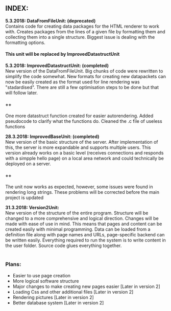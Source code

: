 ## INDEX:

__5.3.2018: DataFromFileUnit: (deprecated)__<br>
Contains code for creating data packages for the HTML renderer to work with. Creates packages from the lines of a given file by formatting them and collecting them into a single structure. Biggest issue is dealing with the formatting options.
#### This unit will be replaced by ImprovedDatastructUnit

__5.3.2018: ImprovedDatastructUnit: (completed)__<br>
New version of the DataFromFileUnit. Big chunks of code were rewritten to simplify the code somewhat. New formats for creating new datapackets can now be easily created as the format used for line rendering was "stadardised". There are still a few optimisation steps to be done but that will follow later.
#### ++<br>
One more datastruct function created for easier autorendering. Added pseudocode to clarify what the functions do. Cleaned the .c file of useless functions

__28.3.2018: ImprovedBaseUnit: (completed)__<br>
New version of the basic structure of the server. After implementation of this, the server is more expandable and supports multiple users. This version already works on a basic level (receives connections and responds with a simpple hello page) on a local area network and could technically be deployed on a server.
#### ++<br>
The unit now works as expected, however, some issues were found in rendering long strings. These problems will be corrected before the main project is updated

__31.3.2018: Version2Unit:__<br>
New version of the structure of the entire program. Structure will be changed to a more comprehensive and logical direction. Changes will be made with ease of use in mind. This means that pages and content can be created easily with minimal programming. Data can be loaded from a definition file along with page names and URLs, page-specific backend can be written easily. Everything required to run the system is to write content in the user folder. Source code glues everything together.
<br>
<br>
### Plans:<br>
- Easier to use page creation
- More logical software structure
- Major changes to make creating new pages easier [Later in version 2]
- Loading Css and other additional files [Later in version 2]
- Rendering pictures [Later in version 2]
- Better database system [Later in version 2]
